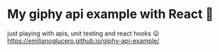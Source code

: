 # My giphy api example with React 🥰
just playing with apis, unit testing and react hooks 😛
https://emilianoglucero.github.io/giphy-api-example/



